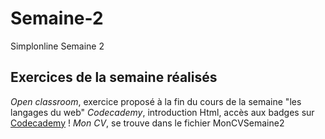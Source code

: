 # Semaine-2
Simplonline Semaine 2
## Exercices de la semaine réalisés
_Open classroom_, exercice proposé à la fin du cours de la semaine "les langages du web"
_Codecademy_, introduction Html, accès aux badges sur [Codecademy](https://www.codecademy.com/users/valcott/achievements) !
_Mon CV_, se trouve dans le fichier MonCVSemaine2